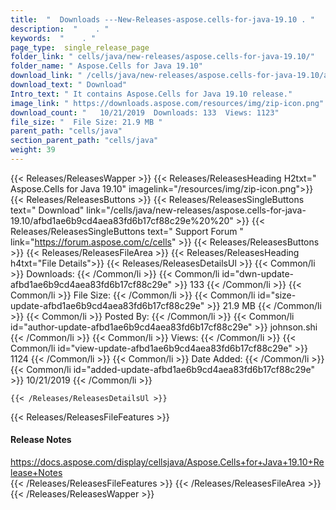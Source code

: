 ```yaml
---
title:  "  Downloads ---New-Releases-aspose.cells-for-java-19.10 . " 
description:  "    . " 
keywords:  "    . " 
page_type:  single_release_page
folder_link: " cells/java/new-releases/aspose.cells-for-java-19.10/"
folder_name: " Aspose.Cells for Java 19.10"
download_link: " /cells/java/new-releases/aspose.cells-for-java-19.10/afbd1ae6b9cd4aea83fd6b17cf88c29e"
download_text: " Download"
Intro_text: " It contains Aspose.Cells for Java 19.10 release."
image_link: " https://downloads.aspose.com/resources/img/zip-icon.png"
download_count: "   10/21/2019  Downloads: 133  Views: 1123"
file_size: "  File Size: 21.9 MB "
parent_path: "cells/java"
section_parent_path: "cells/java"
weight: 39 
---
```


{{< Releases/ReleasesWapper >}}
  {{< Releases/ReleasesHeading H2txt=" Aspose.Cells for Java 19.10" imagelink="/resources/img/zip-icon.png">}}
  {{< Releases/ReleasesButtons >}}
    {{< Releases/ReleasesSingleButtons text=" Download" link="/cells/java/new-releases/aspose.cells-for-java-19.10/afbd1ae6b9cd4aea83fd6b17cf88c29e%20%20" >}}
    {{< Releases/ReleasesSingleButtons text=" Support Forum " link="https://forum.aspose.com/c/cells" >}}
  {{< Releases/ReleasesButtons >}}
  {{< Releases/ReleasesFileArea >}}
    {{< Releases/ReleasesHeading h4txt="File Details">}}
    {{< Releases/ReleasesDetailsUl >}}
            {{< Common/li  >}} Downloads: {{< /Common/li >}} 
      {{< Common/li id="dwn-update-afbd1ae6b9cd4aea83fd6b17cf88c29e" >}} 133 {{< /Common/li >}} 
      {{< Common/li  >}} File Size: {{< /Common/li >}} 
      {{< Common/li id="size-update-afbd1ae6b9cd4aea83fd6b17cf88c29e" >}} 21.9 MB {{< /Common/li >}} 
      {{< Common/li  >}} Posted By: {{< /Common/li >}} 
      {{< Common/li id="author-update-afbd1ae6b9cd4aea83fd6b17cf88c29e" >}} johnson.shi {{< /Common/li >}} 
      {{< Common/li  >}} Views: {{< /Common/li >}} 
      {{< Common/li id="view-update-afbd1ae6b9cd4aea83fd6b17cf88c29e" >}} 1124 {{< /Common/li >}} 
      {{< Common/li  >}} Date Added: {{< /Common/li >}} 
      {{< Common/li id="added-update-afbd1ae6b9cd4aea83fd6b17cf88c29e" >}} 10/21/2019 {{< /Common/li >}} 

    {{< /Releases/ReleasesDetailsUl >}}

  {{< Releases/ReleasesFileFeatures >}}
      <h4>Release Notes</h4><div><a href="https://docs.aspose.com/display/cellsjava/Aspose.Cells+for+Java+19.10+Release+Notes">https://docs.aspose.com/display/cellsjava/Aspose.Cells+for+Java+19.10+Release+Notes</a></div>
  {{< /Releases/ReleasesFileFeatures >}}
 {{< /Releases/ReleasesFileArea >}}
{{< /Releases/ReleasesWapper >}}


